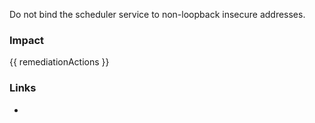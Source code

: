 
Do not bind the scheduler service to non-loopback insecure addresses.

### Impact
<!-- Add Impact here -->

<!-- DO NOT CHANGE -->
{{ remediationActions }}

### Links
- <cisbench>


